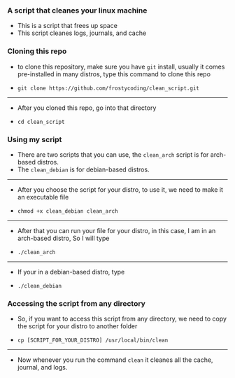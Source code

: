 ### A script that cleanes your linux machine

* This is a script that frees up space
* This script cleanes logs, journals, and cache

### Cloning this repo

* to clone this repository, make sure you have `git` install, usually it comes pre-installed in many distros, type this command to clone this repo
-     git clone https://github.com/frostycoding/clean_script.git
------
* After you cloned this repo, go into that directory
-     cd clean_script

### Using my script

* There are two scripts that you can use, the `clean_arch` script is for arch-based distros.
* The `clean_debian` is for debian-based distros.
-----
* After you choose the script for your distro, to use it, we need to make it an executable file
*     chmod +x clean_debian clean_arch
-----
* After that you can run your file for your distro, in this case, I am in an arch-based distro, So I will type
*     ./clean_arch
-----
* If your in a debian-based distro, type
*     ./clean_debian

### Accessing the script from any directory

* So, if you want to access this script from any directory, we need to copy the script for your distro to another folder
*     cp [SCRIPT_FOR_YOUR_DISTRO] /usr/local/bin/clean
-----
* Now whenever you run the command `clean` it cleanes all the cache, journal, and logs.
